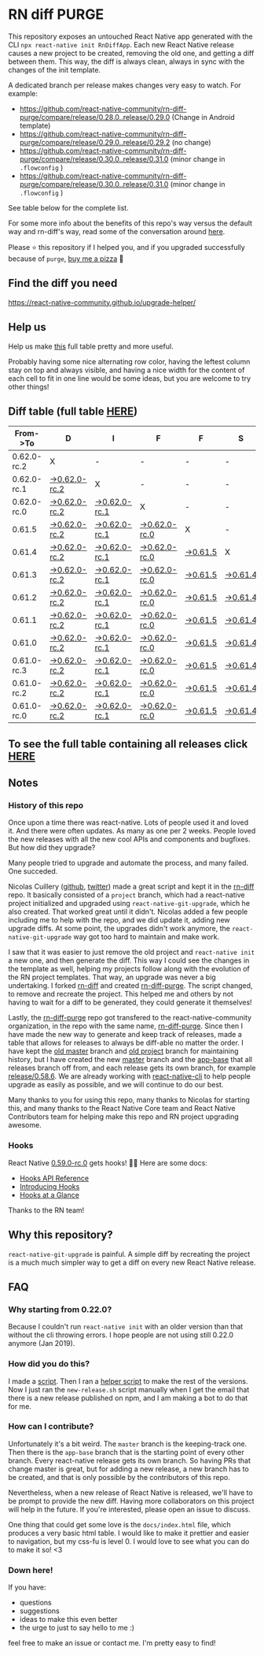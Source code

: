 # RN diff PURGE

This repository exposes an untouched React Native app generated with the CLI
`npx react-native init RnDiffApp`. Each new React Native release causes a new project to be created, removing the old one, and getting a diff between them. This way, the diff is always clean, always in sync with the changes of the init template.

A dedicated branch per release makes changes very easy
to watch. For example:

* https://github.com/react-native-community/rn-diff-purge/compare/release/0.28.0..release/0.29.0
(Change in Android template)
* https://github.com/react-native-community/rn-diff-purge/compare/release/0.29.0..release/0.29.2
(no change)
* https://github.com/react-native-community/rn-diff-purge/compare/release/0.30.0..release/0.31.0
(minor change in `.flowconfig` )
* https://github.com/react-native-community/rn-diff-purge/compare/release/0.30.0..release/0.31.0
(minor change in `.flowconfig` )

See table below for the complete list.

For some more info about the benefits of this repo's way versus the default way and rn-diff's way, read some of the conversation around [here](https://github.com/react-native-community/discussions-and-proposals/issues/68#issuecomment-452227478).

Please :star: this repository if I helped you, and if you upgraded successfully because of `purge`, [buy me a pizza](https://www.buymeacoffee.com/DGWwHVZ4s) :pizza:

## Find the diff you need
https://react-native-community.github.io/upgrade-helper/

## Help us
Help us make [this](https://react-native-community.github.io/rn-diff-purge) full table pretty and more useful.

Probably having some nice alternating row color, having the leftest column stay on top and always visible, and having a nice width for the content of each cell to fit in one line would be some ideas, but you are welcome to try other things!

## Diff table (full table [HERE](https://react-native-community.github.io/rn-diff-purge/))

| From->To    | D                                                                                                                         | I                                                                                                                         | F                                                                                                                         | F                                                                                                               | S                                                                                                               |                                                                                                                 | =                                                                                                               | =                                                                                                               |                                                                                                                 | F                                                                                                                         | U                                                                                                                         | N   |
| ----------- | ------------------------------------------------------------------------------------------------------------------------- | ------------------------------------------------------------------------------------------------------------------------- | ------------------------------------------------------------------------------------------------------------------------- | --------------------------------------------------------------------------------------------------------------- | --------------------------------------------------------------------------------------------------------------- | --------------------------------------------------------------------------------------------------------------- | --------------------------------------------------------------------------------------------------------------- | --------------------------------------------------------------------------------------------------------------- | --------------------------------------------------------------------------------------------------------------- | ------------------------------------------------------------------------------------------------------------------------- | ------------------------------------------------------------------------------------------------------------------------- | --- |
| 0.62.0-rc.2 | X                                                                                                                         | -                                                                                                                         | -                                                                                                                         | -                                                                                                               | -                                                                                                               | -                                                                                                               | -                                                                                                               | -                                                                                                               | -                                                                                                               | -                                                                                                                         | -                                                                                                                         | -   |
| 0.62.0-rc.1 | [->0.62.0-rc.2](https://github.com/react-native-community/rn-diff-purge/compare/release/0.62.0-rc.1..release/0.62.0-rc.2) | X                                                                                                                         | -                                                                                                                         | -                                                                                                               | -                                                                                                               | -                                                                                                               | -                                                                                                               | -                                                                                                               | -                                                                                                               | -                                                                                                                         | -                                                                                                                         | -   |
| 0.62.0-rc.0 | [->0.62.0-rc.2](https://github.com/react-native-community/rn-diff-purge/compare/release/0.62.0-rc.0..release/0.62.0-rc.2) | [->0.62.0-rc.1](https://github.com/react-native-community/rn-diff-purge/compare/release/0.62.0-rc.0..release/0.62.0-rc.1) | X                                                                                                                         | -                                                                                                               | -                                                                                                               | -                                                                                                               | -                                                                                                               | -                                                                                                               | -                                                                                                               | -                                                                                                                         | -                                                                                                                         | -   |
| 0.61.5      | [->0.62.0-rc.2](https://github.com/react-native-community/rn-diff-purge/compare/release/0.61.5..release/0.62.0-rc.2)      | [->0.62.0-rc.1](https://github.com/react-native-community/rn-diff-purge/compare/release/0.61.5..release/0.62.0-rc.1)      | [->0.62.0-rc.0](https://github.com/react-native-community/rn-diff-purge/compare/release/0.61.5..release/0.62.0-rc.0)      | X                                                                                                               | -                                                                                                               | -                                                                                                               | -                                                                                                               | -                                                                                                               | -                                                                                                               | -                                                                                                                         | -                                                                                                                         | -   |
| 0.61.4      | [->0.62.0-rc.2](https://github.com/react-native-community/rn-diff-purge/compare/release/0.61.4..release/0.62.0-rc.2)      | [->0.62.0-rc.1](https://github.com/react-native-community/rn-diff-purge/compare/release/0.61.4..release/0.62.0-rc.1)      | [->0.62.0-rc.0](https://github.com/react-native-community/rn-diff-purge/compare/release/0.61.4..release/0.62.0-rc.0)      | [->0.61.5](https://github.com/react-native-community/rn-diff-purge/compare/release/0.61.4..release/0.61.5)      | X                                                                                                               | -                                                                                                               | -                                                                                                               | -                                                                                                               | -                                                                                                               | -                                                                                                                         | -                                                                                                                         | -   |
| 0.61.3      | [->0.62.0-rc.2](https://github.com/react-native-community/rn-diff-purge/compare/release/0.61.3..release/0.62.0-rc.2)      | [->0.62.0-rc.1](https://github.com/react-native-community/rn-diff-purge/compare/release/0.61.3..release/0.62.0-rc.1)      | [->0.62.0-rc.0](https://github.com/react-native-community/rn-diff-purge/compare/release/0.61.3..release/0.62.0-rc.0)      | [->0.61.5](https://github.com/react-native-community/rn-diff-purge/compare/release/0.61.3..release/0.61.5)      | [->0.61.4](https://github.com/react-native-community/rn-diff-purge/compare/release/0.61.3..release/0.61.4)      | X                                                                                                               | -                                                                                                               | -                                                                                                               | -                                                                                                               | -                                                                                                                         | -                                                                                                                         | -   |
| 0.61.2      | [->0.62.0-rc.2](https://github.com/react-native-community/rn-diff-purge/compare/release/0.61.2..release/0.62.0-rc.2)      | [->0.62.0-rc.1](https://github.com/react-native-community/rn-diff-purge/compare/release/0.61.2..release/0.62.0-rc.1)      | [->0.62.0-rc.0](https://github.com/react-native-community/rn-diff-purge/compare/release/0.61.2..release/0.62.0-rc.0)      | [->0.61.5](https://github.com/react-native-community/rn-diff-purge/compare/release/0.61.2..release/0.61.5)      | [->0.61.4](https://github.com/react-native-community/rn-diff-purge/compare/release/0.61.2..release/0.61.4)      | [->0.61.3](https://github.com/react-native-community/rn-diff-purge/compare/release/0.61.2..release/0.61.3)      | X                                                                                                               | -                                                                                                               | -                                                                                                               | -                                                                                                                         | -                                                                                                                         | -   |
| 0.61.1      | [->0.62.0-rc.2](https://github.com/react-native-community/rn-diff-purge/compare/release/0.61.1..release/0.62.0-rc.2)      | [->0.62.0-rc.1](https://github.com/react-native-community/rn-diff-purge/compare/release/0.61.1..release/0.62.0-rc.1)      | [->0.62.0-rc.0](https://github.com/react-native-community/rn-diff-purge/compare/release/0.61.1..release/0.62.0-rc.0)      | [->0.61.5](https://github.com/react-native-community/rn-diff-purge/compare/release/0.61.1..release/0.61.5)      | [->0.61.4](https://github.com/react-native-community/rn-diff-purge/compare/release/0.61.1..release/0.61.4)      | [->0.61.3](https://github.com/react-native-community/rn-diff-purge/compare/release/0.61.1..release/0.61.3)      | [->0.61.2](https://github.com/react-native-community/rn-diff-purge/compare/release/0.61.1..release/0.61.2)      | X                                                                                                               | -                                                                                                               | -                                                                                                                         | -                                                                                                                         | -   |
| 0.61.0      | [->0.62.0-rc.2](https://github.com/react-native-community/rn-diff-purge/compare/release/0.61.0..release/0.62.0-rc.2)      | [->0.62.0-rc.1](https://github.com/react-native-community/rn-diff-purge/compare/release/0.61.0..release/0.62.0-rc.1)      | [->0.62.0-rc.0](https://github.com/react-native-community/rn-diff-purge/compare/release/0.61.0..release/0.62.0-rc.0)      | [->0.61.5](https://github.com/react-native-community/rn-diff-purge/compare/release/0.61.0..release/0.61.5)      | [->0.61.4](https://github.com/react-native-community/rn-diff-purge/compare/release/0.61.0..release/0.61.4)      | [->0.61.3](https://github.com/react-native-community/rn-diff-purge/compare/release/0.61.0..release/0.61.3)      | [->0.61.2](https://github.com/react-native-community/rn-diff-purge/compare/release/0.61.0..release/0.61.2)      | [->0.61.1](https://github.com/react-native-community/rn-diff-purge/compare/release/0.61.0..release/0.61.1)      | X                                                                                                               | -                                                                                                                         | -                                                                                                                         | -   |
| 0.61.0-rc.3 | [->0.62.0-rc.2](https://github.com/react-native-community/rn-diff-purge/compare/release/0.61.0-rc.3..release/0.62.0-rc.2) | [->0.62.0-rc.1](https://github.com/react-native-community/rn-diff-purge/compare/release/0.61.0-rc.3..release/0.62.0-rc.1) | [->0.62.0-rc.0](https://github.com/react-native-community/rn-diff-purge/compare/release/0.61.0-rc.3..release/0.62.0-rc.0) | [->0.61.5](https://github.com/react-native-community/rn-diff-purge/compare/release/0.61.0-rc.3..release/0.61.5) | [->0.61.4](https://github.com/react-native-community/rn-diff-purge/compare/release/0.61.0-rc.3..release/0.61.4) | [->0.61.3](https://github.com/react-native-community/rn-diff-purge/compare/release/0.61.0-rc.3..release/0.61.3) | [->0.61.2](https://github.com/react-native-community/rn-diff-purge/compare/release/0.61.0-rc.3..release/0.61.2) | [->0.61.1](https://github.com/react-native-community/rn-diff-purge/compare/release/0.61.0-rc.3..release/0.61.1) | [->0.61.0](https://github.com/react-native-community/rn-diff-purge/compare/release/0.61.0-rc.3..release/0.61.0) | X                                                                                                                         | -                                                                                                                         | -   |
| 0.61.0-rc.2 | [->0.62.0-rc.2](https://github.com/react-native-community/rn-diff-purge/compare/release/0.61.0-rc.2..release/0.62.0-rc.2) | [->0.62.0-rc.1](https://github.com/react-native-community/rn-diff-purge/compare/release/0.61.0-rc.2..release/0.62.0-rc.1) | [->0.62.0-rc.0](https://github.com/react-native-community/rn-diff-purge/compare/release/0.61.0-rc.2..release/0.62.0-rc.0) | [->0.61.5](https://github.com/react-native-community/rn-diff-purge/compare/release/0.61.0-rc.2..release/0.61.5) | [->0.61.4](https://github.com/react-native-community/rn-diff-purge/compare/release/0.61.0-rc.2..release/0.61.4) | [->0.61.3](https://github.com/react-native-community/rn-diff-purge/compare/release/0.61.0-rc.2..release/0.61.3) | [->0.61.2](https://github.com/react-native-community/rn-diff-purge/compare/release/0.61.0-rc.2..release/0.61.2) | [->0.61.1](https://github.com/react-native-community/rn-diff-purge/compare/release/0.61.0-rc.2..release/0.61.1) | [->0.61.0](https://github.com/react-native-community/rn-diff-purge/compare/release/0.61.0-rc.2..release/0.61.0) | [->0.61.0-rc.3](https://github.com/react-native-community/rn-diff-purge/compare/release/0.61.0-rc.2..release/0.61.0-rc.3) | X                                                                                                                         | -   |
| 0.61.0-rc.0 | [->0.62.0-rc.2](https://github.com/react-native-community/rn-diff-purge/compare/release/0.61.0-rc.0..release/0.62.0-rc.2) | [->0.62.0-rc.1](https://github.com/react-native-community/rn-diff-purge/compare/release/0.61.0-rc.0..release/0.62.0-rc.1) | [->0.62.0-rc.0](https://github.com/react-native-community/rn-diff-purge/compare/release/0.61.0-rc.0..release/0.62.0-rc.0) | [->0.61.5](https://github.com/react-native-community/rn-diff-purge/compare/release/0.61.0-rc.0..release/0.61.5) | [->0.61.4](https://github.com/react-native-community/rn-diff-purge/compare/release/0.61.0-rc.0..release/0.61.4) | [->0.61.3](https://github.com/react-native-community/rn-diff-purge/compare/release/0.61.0-rc.0..release/0.61.3) | [->0.61.2](https://github.com/react-native-community/rn-diff-purge/compare/release/0.61.0-rc.0..release/0.61.2) | [->0.61.1](https://github.com/react-native-community/rn-diff-purge/compare/release/0.61.0-rc.0..release/0.61.1) | [->0.61.0](https://github.com/react-native-community/rn-diff-purge/compare/release/0.61.0-rc.0..release/0.61.0) | [->0.61.0-rc.3](https://github.com/react-native-community/rn-diff-purge/compare/release/0.61.0-rc.0..release/0.61.0-rc.3) | [->0.61.0-rc.2](https://github.com/react-native-community/rn-diff-purge/compare/release/0.61.0-rc.0..release/0.61.0-rc.2) | X   |

## To see the full table containing all releases click [HERE](https://react-native-community.github.io/rn-diff-purge/)

## Notes

### History of this repo

Once upon a time there was react-native. Lots of people used it and loved it. And there were often updates. As many as one per 2 weeks. People loved the new releases with all the new cool APIs and components and bugfixes. But how did they upgrade?

Many people tried to upgrade and automate the process, and many failed. One succeded.

Nicolas Cuillery ([github](https://github.com/ncuillery), [twitter](https://twitter.com/ncuillery)) made a great script and kept it in the [rn-diff](https://github.com/ncuillery/rn-diff) repo. It basically consisted of a `project` branch, which had a react-native project initialized and upgraded using `react-native-git-upgrade`, which he also created. That worked great until it didn't. Nicolas added a few people including me to help with the repo, and we did update it, adding new upgrade diffs. At some point, the upgrades didn't work anymore, the `react-native-git-upgrade` way got too hard to maintain and make work.

I saw that it was easier to just remove the old project and `react-native init` a new one, and then generate the diff. This way I could see the changes in the template as well, helping my projects follow along with the evolution of the RN project templates. That way, an upgrade was never a big undertaking. I forked [rn-diff](https://github.com/ncuillery/rn-diff) and created [rn-diff-purge](https://github.com/react-native-community/rn-diff-purge). The script changed, to remove and recreate the project. This helped me and others by not having to wait for a diff to be generated, they could generate it themselves!

Lastly, the [rn-diff-purge](https://github.com/react-native-community/rn-diff-purge) repo got transfered to the react-native-community organization, in the repo with the same name, [rn-diff-purge](https://github.com/react-native-community/rn-diff-purge). Since then I have made the new way to generate and keep track of releases, made a table that allows for releases to always be diff-able no matter the order. I have kept the [old master](https://github.com/react-native-community/rn-diff-purge/tree/old/master) branch and [old project](https://github.com/react-native-community/rn-diff-purge/tree/old/project) branch for maintaining history, but I have created the new [master](https://github.com/react-native-community/rn-diff-purge/tree/master) branch and the [app-base](https://github.com/react-native-community/rn-diff-purge/tree/app-base) that all releases branch off from, and each release gets its own branch, for example [release/0.58.6](https://github.com/react-native-community/rn-diff-purge/tree/release/0.58.6). We are already working with [react-native-cli](https://github.com/react-native-community/react-native-cli) to help people upgrade as easily as possible, and we will continue to do our best.

Many thanks to you for using this repo, many thanks to Nicolas for starting this, and many thanks to the React Native Core team and React Native Contributors team for helping make this repo and RN project upgrading awesome.

### Hooks
React Native [0.59.0-rc.0](https://github.com/react-native-community/rn-diff-purge#version-changes) gets hooks! 🎉🥳
Here are some docs:
- [Hooks API Reference](https://reactjs.org/docs/hooks-reference.html)
- [Introducing Hooks](https://reactjs.org/docs/hooks-intro.html)
- [Hooks at a Glance](https://reactjs.org/docs/hooks-overview.html)

Thanks to the RN team!

## Why this repository?
`react-native-git-upgrade` is painful. A simple diff by recreating the project is a much much simpler way to get a diff on every new React Native release.

## FAQ

### Why starting from 0.22.0?

Because I couldn't run `react-native init` with an older version than that without the cli throwing errors. I hope people are not using still 0.22.0 anymore (Jan 2019).

### How did you do this?

I made a [script](https://github.com/react-native-community/rn-diff-purge/blob/master/new-release.sh). Then I ran a [helper script](https://github.com/react-native-community/rn-diff-purge/blob/master/new-release.sh) to make the rest of the versions.
Now I just ran the `new-release.sh` script manually when I get the email that there is a new release published on npm, and I am making a bot to do that for me.

### How can I contribute?

Unfortunately it's a bit weird. The `master` branch is the keeping-track one. Then there is the `app-base` branch that is the starting point of every other branch. Every react-native release gets its own branch. So having PRs that change master is great, but for adding a new release, a new branch has to be created, and that is only possible by the contributors of this repo.

Nevertheless, when a new release of React Native is released, we'll have to be prompt to provide
the new diff. Having more collaborators on this project will help in the future. If you're interested, please open an issue to discuss.

One thing that could get some love is the `docs/index.html` file, which produces a very basic html table. I would like to make it prettier and easier to navigation, but my css-fu is level 0. I would love to see what you can do to make it so! <3

### Down here!

If you have:
- questions
- suggestions
- ideas to make this even better
- the urge to just to say hello to me :)

feel free to make an issue or contact me. I'm pretty easy to find!
